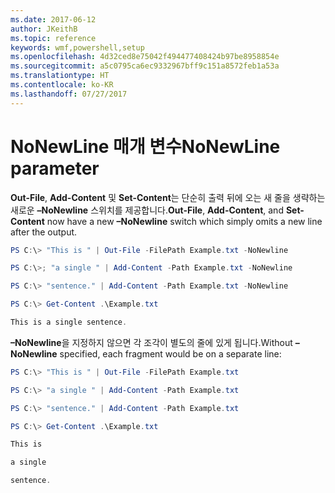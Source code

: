 ```yaml
---
ms.date: 2017-06-12
author: JKeithB
ms.topic: reference
keywords: wmf,powershell,setup
ms.openlocfilehash: 4d32ced8e75042f494477408424b97be8958854e
ms.sourcegitcommit: a5c0795ca6ec9332967bff9c151a8572feb1a53a
ms.translationtype: HT
ms.contentlocale: ko-KR
ms.lasthandoff: 07/27/2017
---
```

# <a name="nonewline-parameter"></a><span data-ttu-id="bfd0b-102">NoNewLine 매개 변수</span><span class="sxs-lookup"><span data-stu-id="bfd0b-102">NoNewLine parameter</span></span>
<span data-ttu-id="bfd0b-103">**Out-File**, **Add-Content** 및 **Set-Content**는 단순히 출력 뒤에 오는 새 줄을 생략하는 새로운 **–NoNewline** 스위치를 제공합니다.</span><span class="sxs-lookup"><span data-stu-id="bfd0b-103">**Out-File**, **Add-Content**, and **Set-Content** now have a new **–NoNewline** switch which simply omits a new line after the output.</span></span>
```powershell
PS C:\> "This is " | Out-File -FilePath Example.txt -NoNewline

PS C:\>; "a single " | Add-Content -Path Example.txt -NoNewline

PS C:\> "sentence." | Add-Content -Path Example.txt -NoNewline

PS C:\> Get-Content .\Example.txt

This is a single sentence.
```
<span data-ttu-id="bfd0b-104">**–NoNewline**을 지정하지 않으면 각 조각이 별도의 줄에 있게 됩니다.</span><span class="sxs-lookup"><span data-stu-id="bfd0b-104">Without **–NoNewline** specified, each fragment would be on a separate line:</span></span>
```powershell
PS C:\> "This is " | Out-File -FilePath Example.txt

PS C:\> "a single " | Add-Content -Path Example.txt

PS C:\> "sentence." | Add-Content -Path Example.txt

PS C:\> Get-Content .\Example.txt

This is

a single

sentence.
```

